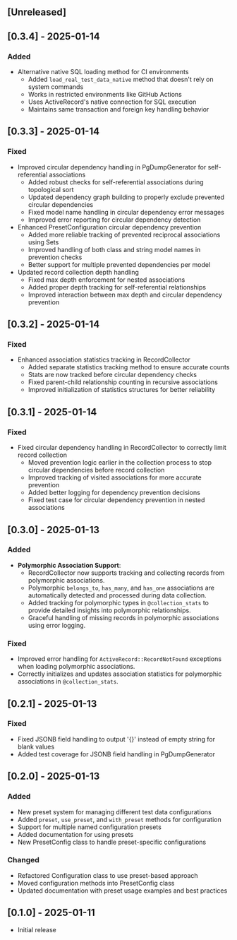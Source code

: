 ## [Unreleased]

## [0.3.4] - 2025-01-14
### Added
- Alternative native SQL loading method for CI environments
  - Added `load_real_test_data_native` method that doesn't rely on system commands
  - Works in restricted environments like GitHub Actions
  - Uses ActiveRecord's native connection for SQL execution
  - Maintains same transaction and foreign key handling behavior

## [0.3.3] - 2025-01-14
### Fixed
- Improved circular dependency handling in PgDumpGenerator for self-referential associations
  - Added robust checks for self-referential associations during topological sort
  - Updated dependency graph building to properly exclude prevented circular dependencies
  - Fixed model name handling in circular dependency error messages
  - Improved error reporting for circular dependency detection
- Enhanced PresetConfiguration circular dependency prevention
  - Added more reliable tracking of prevented reciprocal associations using Sets
  - Improved handling of both class and string model names in prevention checks
  - Better support for multiple prevented dependencies per model
- Updated record collection depth handling
  - Fixed max depth enforcement for nested associations
  - Added proper depth tracking for self-referential relationships
  - Improved interaction between max depth and circular dependency prevention

## [0.3.2] - 2025-01-14
### Fixed
- Enhanced association statistics tracking in RecordCollector
  - Added separate statistics tracking method to ensure accurate counts
  - Stats are now tracked before circular dependency checks
  - Fixed parent-child relationship counting in recursive associations
  - Improved initialization of statistics structures for better reliability

## [0.3.1] - 2025-01-14
### Fixed
- Fixed circular dependency handling in RecordCollector to correctly limit record collection
  - Moved prevention logic earlier in the collection process to stop circular dependencies before record collection
  - Improved tracking of visited associations for more accurate prevention
  - Added better logging for dependency prevention decisions
  - Fixed test case for circular dependency prevention in nested associations

## [0.3.0] - 2025-01-13
### Added
- **Polymorphic Association Support**:
  - RecordCollector now supports tracking and collecting records from polymorphic associations.
  - Polymorphic `belongs_to`, `has_many`, and `has_one` associations are automatically detected and processed during data collection.
  - Added tracking for polymorphic types in `@collection_stats` to provide detailed insights into polymorphic relationships.
  - Graceful handling of missing records in polymorphic associations using error logging.

### Fixed
- Improved error handling for `ActiveRecord::RecordNotFound` exceptions when loading polymorphic associations.
- Correctly initializes and updates association statistics for polymorphic associations in `@collection_stats`.

## [0.2.1] - 2025-01-13
### Fixed
- Fixed JSONB field handling to output '{}' instead of empty string for blank values
- Added test coverage for JSONB field handling in PgDumpGenerator

## [0.2.0] - 2025-01-13
### Added
- New preset system for managing different test data configurations
- Added `preset`, `use_preset`, and `with_preset` methods for configuration
- Support for multiple named configuration presets
- Added documentation for using presets
- New PresetConfig class to handle preset-specific configurations

### Changed
- Refactored Configuration class to use preset-based approach
- Moved configuration methods into PresetConfig class
- Updated documentation with preset usage examples and best practices

## [0.1.0] - 2025-01-11
- Initial release